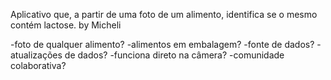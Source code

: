 Aplicativo que, a partir de uma foto de um alimento, identifica se o mesmo contém lactose.
by Micheli

-foto de qualquer alimento?
-alimentos em embalagem?
-fonte de dados?
-atualizações de dados?
-funciona direto na câmera?
-comunidade colaborativa?
